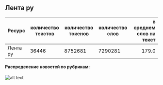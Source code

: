 
## Лента ру

| Ресурс                        | количество текстов | количество токенов | количество слов | в среднем слов на текст |
|-------------------------------|--------------------|--------------------|-----------------|------------------------:|
| Лента ру                      | 36446              | 8752681            | 7290281         | 179.0                   |

#### Распределение новостей по рубрикам:

![alt text](https://github.com/TatianaShavrina/taiga_site/blob/master/stats/lenta_rubrics.png "corpus segments")

